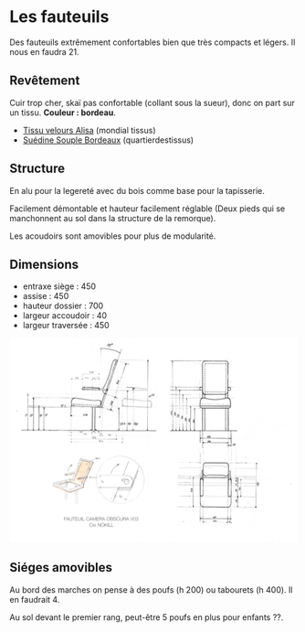 # Les fauteuils

Des fauteuils extrêmement confortables bien que très compacts et légers. Il nous en faudra 21.

## Revêtement

Cuir trop cher, skaï pas confortable (collant sous la sueur), donc on part sur un tissu. **Couleur : bordeau**.

* [Tissu velours Alisa](https://www.mondialtissus.fr/tissu-velours-alisa-bordeaux-230308.html) (mondial tissus)
* [Suédine Souple Bordeaux](https://quartierdestissus.com/suedine-souple/2366-2905-suedine-souple-bordeaux-3700808623667-suedine-souple-bordeaux-520-69.html) (quartierdestissus)

## Structure

En alu pour la legereté avec du bois comme base pour la tapisserie.

Facilement démontable et hauteur facilement réglable (Deux pieds qui se manchonnent au sol dans la structure de la remorque).

Les acoudoirs sont amovibles pour plus de modularité.

## Dimensions

* entraxe siège : 450
* assise : 450
* hauteur dossier : 700
* largeur accoudoir : 40
* largeur traversée : 450

![fauteuil V02](/contenu/plans/fauteuil_V04.jpeg)


## Siéges amovibles

Au bord des marches on pense à des poufs (h 200) ou tabourets (h 400). Il en faudrait 4.

Au sol devant le premier rang, peut-être 5 poufs en plus pour enfants ??.